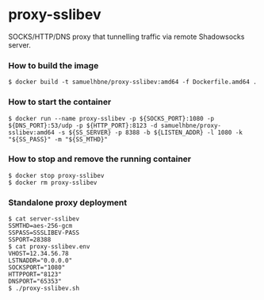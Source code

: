 # proxy-sslibev
SOCKS/HTTP/DNS proxy that tunnelling traffic via remote Shadowsocks server.

### How to build the image
```
$ docker build -t samuelhbne/proxy-sslibev:amd64 -f Dockerfile.amd64 .
```

### How to start the container
```
$ docker run --name proxy-sslibev -p ${SOCKS_PORT}:1080 -p ${DNS_PORT}:53/udp -p ${HTTP_PORT}:8123 -d samuelhbne/proxy-sslibev:amd64 -s ${SS_SERVER} -p 8388 -b ${LISTEN_ADDR} -l 1080 -k "${SS_PASS}" -m "${SS_MTHD}"
```

### How to stop and remove the running container
```
$ docker stop proxy-sslibev
$ docker rm proxy-sslibev
```

### Standalone proxy deployment
```
$ cat server-sslibev
SSMTHD=aes-256-gcm
SSPASS=SSSLIBEV-PASS
SSPORT=28388
$ cat proxy-sslibev.env
VHOST=12.34.56.78
LSTNADDR="0.0.0.0"
SOCKSPORT="1080"
HTTPPORT="8123"
DNSPORT="65353"
$ ./proxy-sslibev.sh
```
